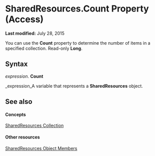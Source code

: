 
# SharedResources.Count Property (Access)

 **Last modified:** July 28, 2015

You can use the  **Count** property to determine the number of items in a specified collection. Read-only **Long**.

## Syntax

 _expression_. **Count**

 _expression_A variable that represents a  **SharedResources** object.


## See also


#### Concepts


 [SharedResources Collection](45323141-e7df-1c70-efe2-926c1990d5e0.md)
#### Other resources


 [SharedResources Object Members](3dfef725-97ed-5a11-3b28-3458f2772f32.md)
